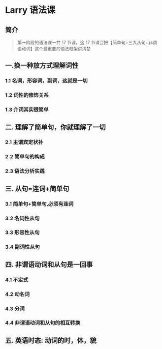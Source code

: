 # Larry 语法课

## 简介

> 第一阶段的语法课一共 17 节课，这 17 节课会把【简单句+三大从句+非谓语动词】这个最重要的语法框架讲清楚

## 一.换一种放方式理解词性

### 1.1 名词，形容词，副词，这就是一切

### 1.2 词性的修饰关系

### 1.3 介词其实很简单

## 二. 理解了简单句，你就理解了一切

### 2.1 主谓宾定状补

### 2.2 简单句的构成

### 2.3 语法分析实践

## 三. 从句=连词+简单句

### 3.1 简单句+简单句,必须有连词

### 3.2 名词性从句

### 3.3 形容性从句

### 3.4 副词性从句

## 四. 非谓语动词和从句是一回事

### 4.1 不定式

### 4.2 动名词

### 4.3 分词

### 4.4 非谓语动词和从句的相互转换

## 五. 英语时态: 动词的时，体，貌
